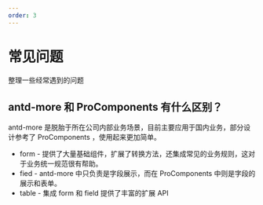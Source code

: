 ```yaml
---
order: 3
---
```


# 常见问题

整理一些经常遇到的问题

## antd-more 和 ProComponents 有什么区别？

antd-more 是脱胎于所在公司内部业务场景，目前主要应用于国内业务，部分设计参考了 ProComponents ，使用起来更加简单。

- form - 提供了大量基础组件，扩展了转换方法，还集成常见的业务规则，这对于业务统一规范很有帮助。
- fied - antd-more 中只负责是字段展示，而在 ProComponents 中则是字段的展示和表单。
- table - 集成 form 和 field 提供了丰富的扩展 API
